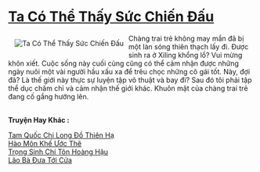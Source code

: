 <a href="https://truyentiki.com/ta-co-the-thay-suc-chien-dau.31602/" title="Ta Có Thể Thấy Sức Chiến Đấu"><h1>Ta Có Thể Thấy Sức Chiến Đấu</h1></a><div style="display:table"><img align="right" style="float: left; padding: 10px;" src="https://truyentiki.com/a/img/str/src/31602.jpg" alt="Ta Có Thể Thấy Sức Chiến Đấu">Chàng trai trẻ không may mắn đã bị một làn sóng thiên thạch lấy đi. Được sinh ra ở Xiling khổng lồ? Vui mừng khôn xiết. Cuộc sống này cuối cùng cũng có thể cảm nhận được những ngày nuôi một vài người hầu xấu xa để trêu chọc những cô gái tốt. Này, đợi đã? Là thế giới này thực sự luyện tập võ thuật và bay đi? Sau đó tôi phải tập thể dục chăm chỉ và cảm nhận thế giới khác. Khuôn mặt của chàng trai trẻ đang cố gắng hướng lên.</div><p><br><b>Truyện Hay Khác :</b></p><a href="https://truyentiki.com/tam-quoc-chi-long-do-thien-ha.31601/" alt="Tam Quốc Chi Long Đồ Thiên Hạ">Tam Quốc Chi Long Đồ Thiên Hạ</a><br/><a href="https://github.com/nownovels/topcv/tree/master/truyenhay/31983/README.md" alt="Hào Môn Khế Ước Thê">Hào Môn Khế Ước Thê</a><br/><a href="https://github.com/nownovels/truyenhay/tree/master/truyenhay/30595/README.md" alt="Trọng Sinh Chí Tôn Hoàng Hậu">Trọng Sinh Chí Tôn Hoàng Hậu</a><br/><a href="https://github.com/nownovels/topcv/tree/master/truyenhay/31984/README.md" alt="Lão Bà Đưa Tới Cửa">Lão Bà Đưa Tới Cửa</a><br/>
